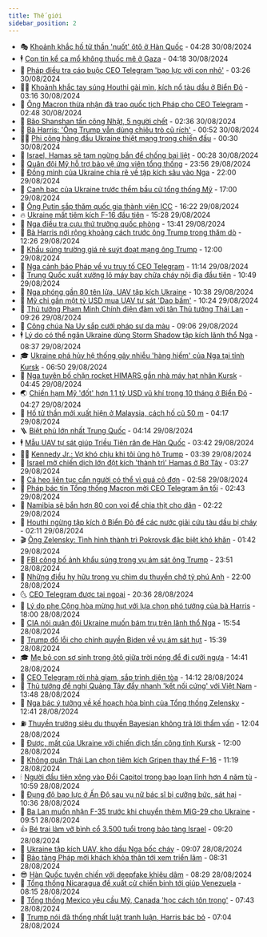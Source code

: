 ```yaml
---
title: Thế giới
sidebar_position: 2
---
```


<!-- vnexpress-the-gioi:START -->
- 🎭 [Khoảnh khắc hố tử thần &#39;nuốt&#39; ôtô ở Hàn Quốc](https://vnexpress.net/khoanh-khac-ho-tu-than-nuot-oto-o-han-quoc-4787378.html) - 04:28 30/08/2024
- 🕴 [Con tin kể ca mổ không thuốc mê ở Gaza](https://vnexpress.net/con-tin-ke-ca-mo-khong-thuoc-me-o-gaza-4787385.html) - 04:18 30/08/2024
- 🤭 [Pháp điều tra cáo buộc CEO Telegram &#39;bạo lực với con nhỏ&#39;](https://vnexpress.net/phap-dieu-tra-cao-buoc-ceo-telegram-bao-luc-voi-con-nho-4787382.html) - 03:26 30/08/2024
- 🧑‍💻 [Khoảnh khắc tay súng Houthi gài mìn, kích nổ tàu dầu ở Biển Đỏ](https://vnexpress.net/khoanh-khac-tay-sung-houthi-gai-min-kich-no-tau-dau-o-bien-do-4787390.html) - 03:16 30/08/2024
- 🦏 [Ông Macron thừa nhận đã trao quốc tịch Pháp cho CEO Telegram](https://vnexpress.net/ong-macron-thua-nhan-da-trao-quoc-tich-phap-cho-ceo-telegram-4787394.html) - 02:48 30/08/2024
- 🦒 [Bão Shanshan tấn công Nhật, 5 người chết](https://vnexpress.net/bao-shanshan-tan-cong-nhat-5-nguoi-chet-4787351.html) - 02:36 30/08/2024
- 🌈 [Bà Harris: &#39;Ông Trump vẫn dùng chiêu trò cũ rích&#39;](https://vnexpress.net/ung-vien-tong-thong-my-harris-lan-dau-tra-loi-phong-van-4787356-tong-thuat.html) - 00:52 30/08/2024
- 🧑‍🏫 [Phi công hàng đầu Ukraine thiệt mạng trong chiến đấu](https://vnexpress.net/phi-cong-hang-dau-ukraine-thiet-mang-trong-chien-dau-4787337.html) - 00:30 30/08/2024
- 🐲 [Israel, Hamas sẽ tạm ngừng bắn để chống bại liệt](https://vnexpress.net/israel-hamas-se-tam-ngung-ban-de-chong-bai-liet-4787346.html) - 00:28 30/08/2024
- 🦒 [Quân đội Mỹ hỗ trợ bảo vệ ứng viên tổng thống](https://vnexpress.net/quan-doi-my-ho-tro-bao-ve-ung-vien-tong-thong-4787343.html) - 23:56 29/08/2024
- 🐻 [Đồng minh của Ukraine chia rẽ về tập kích sâu vào Nga](https://vnexpress.net/dong-minh-cua-ukraine-chia-re-ve-tap-kich-sau-vao-nga-4786490.html) - 22:00 29/08/2024
- 🚀 [Canh bạc của Ukraine trước thềm bầu cử tổng thống Mỹ](https://vnexpress.net/canh-bac-cua-ukraine-truoc-them-bau-cu-tong-thong-my-4786913.html) - 17:00 29/08/2024
- 🥰 [Ông Putin sắp thăm quốc gia thành viên ICC](https://vnexpress.net/ong-putin-sap-tham-quoc-gia-thanh-vien-icc-4787314.html) - 16:22 29/08/2024
- 🔥 [Ukraine mất tiêm kích F-16 đầu tiên](https://vnexpress.net/ukraine-mat-tiem-kich-f-16-dau-tien-4787321.html) - 15:28 29/08/2024
- 🥳 [Nga điều tra cựu thứ trưởng quốc phòng](https://vnexpress.net/nga-dieu-tra-cuu-thu-truong-quoc-phong-4787297.html) - 13:41 29/08/2024
- 💼 [Bà Harris nới rộng khoảng cách trước ông Trump trong thăm dò](https://vnexpress.net/ba-harris-noi-rong-khoang-cach-truoc-ong-trump-trong-tham-do-4787283.html) - 12:26 29/08/2024
- 🤡 [Khẩu súng trường giá rẻ suýt đoạt mạng ông Trump](https://vnexpress.net/khau-sung-truong-gia-re-suyt-doat-mang-ong-trump-4787147.html) - 12:00 29/08/2024
- 🌁 [Nga cảnh báo Pháp về vụ truy tố CEO Telegram](https://vnexpress.net/nga-canh-bao-phap-ve-vu-truy-to-ceo-telegram-4787263.html) - 11:14 29/08/2024
- 🤩 [Trung Quốc xuất xưởng lô máy bay chữa cháy nội địa đầu tiên](https://vnexpress.net/trung-quoc-xuat-xuong-lo-may-bay-chua-chay-noi-dia-dau-tien-4787246.html) - 10:49 29/08/2024
- 🎉 [Nga phóng gần 80 tên lửa, UAV tập kích Ukraine](https://vnexpress.net/nga-phong-gan-80-ten-lua-uav-tap-kich-ukraine-4787255.html) - 10:38 29/08/2024
- 🎉 [Mỹ chi gần một tỷ USD mua UAV tự sát &#39;Dao bấm&#39;](https://vnexpress.net/my-chi-gan-mot-ty-usd-mua-uav-tu-sat-dao-bam-4787130.html) - 10:24 29/08/2024
- 🌁 [Thủ tướng Phạm Minh Chính điện đàm với tân Thủ tướng Thái Lan](https://vnexpress.net/thu-tuong-pham-minh-chinh-dien-dam-voi-tan-thu-tuong-thai-lan-4787198.html) - 09:26 29/08/2024
- 🌊 [Công chúa Na Uy sắp cưới pháp sư da màu](https://vnexpress.net/cong-chua-na-uy-sap-cuoi-phap-su-da-mau-4787136.html) - 09:06 29/08/2024
- 🕴 [Lý do có thể ngăn Ukraine dùng Storm Shadow tập kích lãnh thổ Nga](https://vnexpress.net/ly-do-co-the-ngan-ukraine-dung-storm-shadow-tap-kich-lanh-tho-nga-4787160.html) - 08:37 29/08/2024
- 🎓 [Ukraine phá hủy hệ thống gây nhiễu &#39;hàng hiếm&#39; của Nga tại tỉnh Kursk](https://vnexpress.net/ukraine-pha-huy-he-thong-gay-nhieu-hang-hiem-cua-nga-tai-tinh-kursk-4787015.html) - 06:50 29/08/2024
- 🦩 [Nga tuyên bố chặn rocket HIMARS gần nhà máy hạt nhân Kursk](https://vnexpress.net/nga-tuyen-bo-chan-rocket-himars-gan-nha-may-hat-nhan-kursk-4786809.html) - 04:45 29/08/2024
- 🌏 [Chiến hạm Mỹ &#39;đốt&#39; hơn 1,1 tỷ USD vũ khí trong 10 tháng ở Biển Đỏ](https://vnexpress.net/chien-ham-my-dot-hon-1-1-ty-usd-vu-khi-trong-10-thang-o-bien-do-4787033.html) - 04:27 29/08/2024
- 🌋 [Hố tử thần mới xuất hiện ở Malaysia, cách hố cũ 50 m](https://vnexpress.net/ho-tu-than-moi-xuat-hien-o-malaysia-cach-ho-cu-50-m-4786974.html) - 04:17 29/08/2024
- 🪜 [Biệt phủ lớn nhất Trung Quốc](https://vnexpress.net/biet-phu-lon-nhat-trung-quoc-4786306.html) - 04:14 29/08/2024
- 🕴 [Mẫu UAV tự sát giúp Triều Tiên răn đe Hàn Quốc](https://vnexpress.net/mau-uav-tu-sat-giup-trieu-tien-ran-de-han-quoc-4786702.html) - 03:42 29/08/2024
- 🧑‍🏫 [Kennedy Jr.: Vợ khó chịu khi tôi ủng hộ Trump](https://vnexpress.net/kennedy-jr-vo-kho-chiu-khi-toi-ung-ho-trump-4786946.html) - 03:39 29/08/2024
- 🌮 [Israel mở chiến dịch lớn đột kích &#39;thành trì&#39; Hamas ở Bờ Tây](https://vnexpress.net/israel-mo-chien-dich-lon-dot-kich-thanh-tri-hamas-o-bo-tay-4786953.html) - 03:27 29/08/2024
- 🚦 [Cá heo liên tục cắn người có thể vì quá cô đơn](https://vnexpress.net/ca-heo-lien-tuc-can-nguoi-co-the-vi-qua-co-don-4786952.html) - 02:58 29/08/2024
- 💫 [Pháp bác tin Tổng thống Macron mời CEO Telegram ăn tối](https://vnexpress.net/phap-bac-tin-tong-thong-macron-moi-ceo-telegram-an-toi-4786934.html) - 02:43 29/08/2024
- 🤡 [Namibia sẽ bắn hơn 80 con voi để chia thịt cho dân](https://vnexpress.net/namibia-se-ban-hon-80-con-voi-de-chia-thit-cho-dan-4786923.html) - 02:22 29/08/2024
- 🦣 [Houthi ngừng tập kích ở Biển Đỏ để các nước giải cứu tàu dầu bị cháy](https://vnexpress.net/houthi-ngung-tap-kich-o-bien-do-de-cac-nuoc-giai-cuu-tau-dau-bi-chay-4786921.html) - 02:11 29/08/2024
- 🎬 [Ông Zelensky: Tình hình thành trì Pokrovsk đặc biệt khó khăn](https://vnexpress.net/ong-zelensky-tinh-hinh-thanh-tri-pokrovsk-dac-biet-kho-khan-4786898.html) - 01:42 29/08/2024
- 🎉 [FBI công bố ảnh khẩu súng trong vụ ám sát ông Trump](https://vnexpress.net/fbi-cong-bo-anh-khau-sung-trong-vu-am-sat-ong-trump-4786901.html) - 23:51 28/08/2024
- 🎡 [Những điều hy hữu trong vụ chìm du thuyền chở tỷ phú Anh](https://vnexpress.net/nhung-dieu-hy-huu-trong-vu-chim-du-thuyen-cho-ty-phu-anh-4786485.html) - 22:00 28/08/2024
- 🌜 [CEO Telegram được tại ngoại](https://vnexpress.net/ceo-telegram-duoc-tai-ngoai-4786899.html) - 20:36 28/08/2024
- 🎡 [Lý do phe Cộng hòa mừng hụt với lựa chọn phó tướng của bà Harris](https://vnexpress.net/ly-do-phe-cong-hoa-mung-hut-voi-lua-chon-pho-tuong-cua-ba-harris-4786533.html) - 18:00 28/08/2024
- 🤗 [CIA nói quân đội Ukraine muốn bám trụ trên lãnh thổ Nga](https://vnexpress.net/cia-noi-quan-doi-ukraine-muon-bam-tru-tren-lanh-tho-nga-4786875.html) - 15:54 28/08/2024
- 🦩 [Trump đổ lỗi cho chính quyền Biden về vụ ám sát hụt](https://vnexpress.net/trump-do-loi-cho-chinh-quyen-biden-ve-vu-am-sat-hut-4786881.html) - 15:39 28/08/2024
- 🎓 [Mẹ bỏ con sơ sinh trong ôtô giữa trời nóng để đi cưỡi ngựa](https://vnexpress.net/me-bo-con-so-sinh-trong-oto-giua-troi-nong-de-di-cuoi-ngua-4786855.html) - 14:41 28/08/2024
- 🌁 [CEO Telegram rời nhà giam, sắp trình diện tòa](https://vnexpress.net/ceo-telegram-roi-nha-giam-sap-trinh-dien-toa-4786869.html) - 14:12 28/08/2024
- 🤩 [Thủ tướng đề nghị Quảng Tây đẩy nhanh &#39;kết nối cứng&#39; với Việt Nam](https://vnexpress.net/thu-tuong-de-nghi-quang-tay-day-nhanh-ket-noi-cung-voi-viet-nam-4786861.html) - 13:48 28/08/2024
- 👹 [Nga bác ý tưởng về kế hoạch hòa bình của Tổng thống Zelensky](https://vnexpress.net/nga-bac-y-tuong-ve-ke-hoach-hoa-binh-cua-tong-thong-zelensky-4786849.html) - 12:41 28/08/2024
- ⛽️ [Thuyền trưởng siêu du thuyền Bayesian không trả lời thẩm vấn](https://vnexpress.net/thuyen-truong-sieu-du-thuyen-bayesian-khong-tra-loi-tham-van-4786845.html) - 12:04 28/08/2024
- 🚀 [Được, mất của Ukraine với chiến dịch tấn công tỉnh Kursk](https://vnexpress.net/duoc-mat-cua-ukraine-voi-chien-dich-tan-cong-tinh-kursk-4785734.html) - 12:00 28/08/2024
- 🎡 [Không quân Thái Lan chọn tiêm kích Gripen thay thế F-16](https://vnexpress.net/khong-quan-thai-lan-chon-tiem-kich-gripen-thay-the-f-16-4786748.html) - 11:19 28/08/2024
- 🕯 [Người đầu tiên xông vào Đồi Capitol trong bạo loạn lĩnh hơn 4 năm tù](https://vnexpress.net/nguoi-dau-tien-xong-vao-doi-capitol-trong-bao-loan-linh-hon-4-nam-tu-4786816.html) - 10:59 28/08/2024
- 🐻 [Đụng độ bạo lực ở Ấn Độ sau vụ nữ bác sĩ bị cưỡng bức, sát hại](https://vnexpress.net/dung-do-bao-luc-o-an-do-sau-vu-nu-bac-si-bi-cuong-buc-sat-hai-4786732.html) - 10:36 28/08/2024
- 🚦 [Ba Lan muốn nhận F-35 trước khi chuyển thêm MiG-29 cho Ukraine](https://vnexpress.net/ba-lan-muon-nhan-f-35-truoc-khi-chuyen-them-mig-29-cho-ukraine-4786737.html) - 09:51 28/08/2024
- 👍 [Bé trai làm vỡ bình cổ 3.500 tuổi trong bảo tàng Israel](https://vnexpress.net/be-trai-lam-vo-binh-co-3-500-tuoi-trong-bao-tang-israel-4786741.html) - 09:20 28/08/2024
- 🚀 [Ukraine tập kích UAV, kho dầu Nga bốc cháy](https://vnexpress.net/ukraine-tap-kich-uav-kho-dau-nga-boc-chay-4786760.html) - 09:07 28/08/2024
- 🌮 [Bảo tàng Pháp mời khách khỏa thân tới xem triển lãm](https://vnexpress.net/bao-tang-phap-moi-khach-khoa-than-toi-xem-trien-lam-4786719.html) - 08:31 28/08/2024
- 😎 [Hàn Quốc tuyên chiến với deepfake khiêu dâm](https://vnexpress.net/han-quoc-tuyen-chien-voi-deepfake-khieu-dam-4786694.html) - 08:29 28/08/2024
- 🐲 [Tổng thống Nicaragua đề xuất cử chiến binh tới giúp Venezuela](https://vnexpress.net/tong-thong-nicaragua-de-xuat-cu-chien-binh-toi-giup-venezuela-4786713.html) - 08:15 28/08/2024
- 💫 [Tổng thống Mexico yêu cầu Mỹ, Canada &#39;học cách tôn trọng&#39;](https://vnexpress.net/tong-thong-mexico-yeu-cau-my-canada-hoc-cach-ton-trong-4786624.html) - 07:43 28/08/2024
- 👀 [Trump nói đã thống nhất luật tranh luận, Harris bác bỏ](https://vnexpress.net/trump-noi-da-thong-nhat-luat-tranh-luan-harris-bac-bo-4786558.html) - 07:04 28/08/2024<!-- vnexpress-the-gioi:END -->